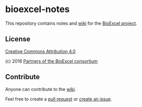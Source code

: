 # bioexcel-notes

This repository contains notes and 
[wiki](https://github.com/bioexcel/bioexcel-notes/wiki) for the [BioExcel project](http://bioexcel.eu/).

## License

[Creative Commons Attribution 4.0](http://creativecommons.org/licenses/by/4.0/)

(c) 2016 [Partners of the BioExcel consortium](http://bioexcel.eu/about/partners/)

## Contribute

Anyone can contribute to the [wiki](https://github.com/bioexcel/bioexcel-notes/wiki). 

Feel free to create a [pull request](https://github.com/bioexcel/bioexcel-notes/pulls)
or [create an issue](https://github.com/bioexcel/bioexcel-notes/issues).
